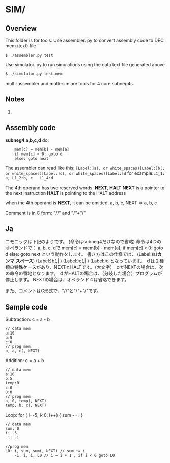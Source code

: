 # SIM/

## Overview
This folder is for tools.
Use assembler. py to convert assembly code to DEC mem (text) file
```
$ ./assembler.py test
```
Use simulator. py to run simulations using the data text file generated above
```
$ ./simulator.py test.mem
```

multi-assembler and multi-sim are tools for 4 core subneg4s.

## Notes
1. 


## Assembly code

__subneg4 a,b,c,d__ do:
```
	mem[c] = mem[b] - mem[a]
	if mem[c] < 0: goto d
	else: goto next
```
The assembler can read like this:
```[Label:]a(, or white_spaces)[Label:]b(, or white_spaces)[Label:]c(, or white_spaces)[Label:]d```
for example:```L1_1: a, L1_2:b, c   L1_4:d```

The 4th operand has two reserved words: __NEXT__, __HALT__
__NEXT__ is a pointer to the next instruction
__HALT__ is pointing to the HALT address

when the 4th operand is __NEXT__, it can be omitted.
a, b, c, NEXT => a, b, c

Comment is in C form: "//" and "/*"+"*/"

## Ja

ニモニックは下記のようです。
(命令はsubneg4だけなので省略)
命令は4つのオペランドで：
a, b, c, dで
mem[c] = mem[b] - mem[a];
if mem[c] < 0: goto d
else: goto next
という動作をします。
書き方はこの仕様では、
(Label:)a(__カンマ__|__スペース__) (Label:)b(,| ) (Label:)c(,| ) (Label:)d
となっています。
ｄは２種類の特殊ケースがあり、NEXTとHALTです。（大文字）
ｄがNEXTの場合は、次の命令の番地となります。
ｄがHALTの場合は、（分岐した場合）プログラムが停止します。
NEXTの場合は、オペランド４は省略できます。

また、コメントはC形式で、"//"と"/*"+"*/"です。



## Sample code

Subtraction: c = a - b
```
// data mem
a:10
b:5
c:0
// prog mem
b, a, c(, NEXT)
```
Addition: c = a + b
```
// data mem
a:10
b:5
temp:0
c:0
0:0
// prog mem
a, 0, temp(, NEXT)
temp, b, c(, NEXT)
```
Loop: for ( i=-5; i<0; i++) { sum -= i }
```
// data mem
sum: 0
i: -5
-1: -1

//prog mem
L0: i, sum, sum(, NEXT) // sum += i
    -1, i, i, L0 // i = i + 1 , if i < 0 goto L0

```


